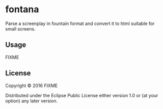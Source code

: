 # fontana

Parse a screenplay in fountain format and convert it to html suitable for small screens.

## Usage

FIXME

## License

Copyright © 2016 FIXME

Distributed under the Eclipse Public License either version 1.0 or (at
your option) any later version.
